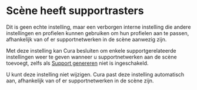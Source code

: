 Scène heeft supportrasters
====
Dit is geen echte instelling, maar een verborgen interne instelling die andere instellingen en profielen kunnen gebruiken om hun profielen aan te passen, afhankelijk van of er supportnetwerken in de scène aanwezig zijn.

Met deze instelling kan Cura besluiten om enkele supportgerelateerde instellingen weer te geven wanneer u supportnetwerken aan de scène toevoegt, zelfs als [Support genereren](support_enable.md) niet is ingeschakeld.

U kunt deze instelling niet wijzigen. Cura past deze instelling automatisch aan, afhankelijk van of er supportnetwerken in de scène zijn.